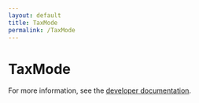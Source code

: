 ```yaml
---
layout: default
title: TaxMode
permalink: /TaxMode
---
```


# TaxMode


For more information, see the [developer documentation](https://developer.openactive.io/data-model/types/).